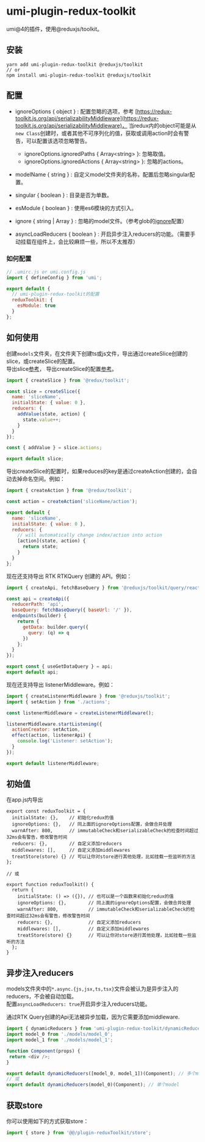 # umi-plugin-redux-toolkit

umi@4的插件，使用@reduxjs/toolkit。

## 安装

```
yarn add umi-plugin-redux-toolkit @reduxjs/toolkit
// or
npm install umi-plugin-redux-toolkit @reduxjs/toolkit
```

## 配置

* ignoreOptions { object } : 配置忽略的选项，参考
  [https://redux-toolkit.js.org/api/serializabilityMiddleware](https://redux-toolkit.js.org/api/serializabilityMiddleware)，
  当redux内的object可能是从`new Class`创建时，或者其他不可序列化的值，获取或调用action时会有警告，可以配置该选项忽略警告。
  * ignoreOptions.ignoredPaths { Array&lt;string&gt; }: 忽略取值。
  * ignoreOptions.ignoredActions  { Array&lt;string&gt; }: 忽略的actions。

* modelName { string } : 自定义model文件夹的名称，配置后忽略singular配置。
* singular { boolean } : 目录是否为单数。
* esModule { boolean } : 使用es6模块的方式引入。
* ignore { string | Array<string> } : 忽略的model文件。（参考glob的[ignore](https://www.npmjs.com/package/glob#options)配置）
* asyncLoadReducers { boolean } : 开启异步注入reducers的功能。（需要手动挂载在组件上，会比较麻烦一些，所以不太推荐）

### 如何配置

```javascript
// .umirc.js or umi.config.js
import { defineConfig } from 'umi';

export default {
  // umi-plugin-redux-toolkit的配置
  reduxToolkit: {
    esModule: true
  }
};
```

## 如何使用

创建`models`文件夹，在文件夹下创建ts或js文件，导出通过createSlice创建的slice，或createSlice的配置。   
导出slice[参考](https://github.com/duan602728596/umi-plugin-redux-toolkit/blob/main/example/src/pages/models/add.js)，
导出createSlice的配置[参考](https://github.com/duan602728596/umi-plugin-redux-toolkit/blob/main/example/src/pages/models/list.js)。   

```javascript
import { createSlice } from '@redux/toolkit';

const slice = createSlice({
  name: 'sliceName',
  initialState: { value: 0 },
  reducers: {
    addValue(state, action) {
      state.value++;
    }
  }
});

const { addValue } = slice.actions;

export default slice;
```

导出createSlice的配置时，如果reduces的key是通过createAction创建的，会自动去掉命名空间。例如：

```javascript
import { createAction } from '@redux/toolkit';

const action = createAction('sliceName/action');

export default {
  name: 'sliceName',
  initialState: { value: 0 },
  reducers: {
    // will automatically change index/action into action
    [action](state, action) {
      return state;
    }
  }
};
```

现在还支持导出 RTK RTKQuery 创建的 API。例如：

```javascript
import { createApi, fetchBaseQuery } from '@reduxjs/toolkit/query/react';

const api = createApi({
  reducerPath: 'api',
  baseQuery: fetchBaseQuery({ baseUrl: '/' }),
  endpoints(builder) {
    return {
      getData: builder.query({
        query: (q) => q
      })
    };
  }
});

export const { useGetDataQuery } = api;
export default api;
```

现在还支持导出 listenerMiddleware。例如：

```javascript
import { createListenerMiddleware } from '@reduxjs/toolkit';
import { setAction } from './actions';

const listenerMiddleware = createListenerMiddleware();

listenerMiddleware.startListening({
  actionCreator: setAction,
  effect(action, listenerApi) {
    console.log('Listener: setAction');
  }
});

export default listenerMiddleware;
```

## 初始值

在app.js内导出

```
export const reduxToolkit = {
  initialState: {},    // 初始化redux的值
  ignoreOptions: {},   // 同上面的ignoreOptions配置，会做合并处理
  warnAfter: 800,      // immutableCheck和serializableCheck的检查时间超过32ms会有警告，修改警告时间
  reducers: {},        // 自定义添加reducers
  middlewares: [],     // 自定义添加middlewares
  treatStore(store) {} // 可以让你对store进行其他处理，比如挂载一些监听的方法
};

// 或

export function reduxToolkit() {
  return {
    initialState: () => ({}), // 也可以是一个函数来初始化redux的值
    ignoreOptions: {},        // 同上面的ignoreOptions配置，会做合并处理
    warnAfter: 800,           // immutableCheck和serializableCheck的检查时间超过32ms会有警告，修改警告时间
    reducers: {},             // 自定义添加reducers
    middlewares: [],          // 自定义添加middlewares
    treatStore(store) {}      // 可以让你对store进行其他处理，比如挂载一些监听的方法
  };
}
```

## 异步注入reducers

models文件夹中的`*.async.{js,jsx,ts,tsx}`文件会被认为是异步注入的reducers，不会被自动加载。   
配置`asyncLoadReducers: true`开启异步注入reducers功能。   

通过RTK Query创建的Api无法被异步加载，因为它需要添加middleware.

```javascript
import { dynamicReducers } from 'umi-plugin-redux-toolkit/dynamicReducers';
import model_0 from './models/model_0';
import model_1 from './models/model_1';

function Component(props) {
 return <div />;
}

export default dynamicReducers([model_0, model_1])(Component); // 多个model传递数组
// 或
export default dynamicReducers(model_0)(Component); // 单个model
```

## 获取store

你可以使用如下的方式获取store：

```javascript
import { store } from '@@/plugin-reduxToolkit/store';
```